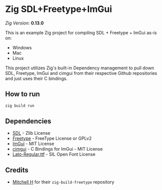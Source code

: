 # Zig SDL+Freetype+ImGui

*Zig Version:* **0.13.0**

This is an example Zig project for compiling SDL + Freetype + ImGui as-is on:
- Windows
- Mac
- Linux

This project utilizes Zig's built-in Dependency management to pull down SDL, Freetype, ImGui and cimgui from their respective Github repositories and just uses their C bindings.

## How to run

```sh
zig build run
```

## Dependencies

- [SDL](https://github.com/libsdl-org/SDL) - Zlib License
- [Freetype](https://github.com/freetype/freetype) - FreeType License or GPLv2
- [ImGui](https://github.com/ocornut/imgui) - MIT License
- [cimgui](https://github.com/cimgui/cimgui) - C Bindings for ImGui - MIT License
- [Lato-Regular.ttf](https://www.fontsquirrel.com/license/lato) - SIL Open Font License

## Credits

- [Mitchell H](https://github.com/mitchellh/zig-build-freetype) for their `zig-build-freetype` repository
